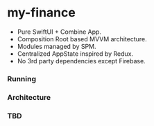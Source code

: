 # my-finance

* Pure SwiftUI + Combine App.
* Composition Root based MVVM architecture. 
* Modules managed by SPM. 
* Centralized AppState inspired by Redux. 
* No 3rd party dependencies except Firebase.

### Running

### Architecture

### TBD
